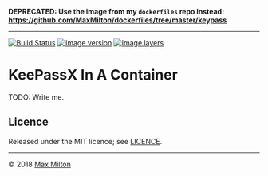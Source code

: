 **DEPRECATED: Use the image from my `dockerfiles` repo instead: <https://github.com/MaxMilton/dockerfiles/tree/master/keypass>**

---

[![Build Status](https://travis-ci.com/MaxMilton/docker-keepass.svg?branch=master)](https://travis-ci.com/MaxMilton/docker-keepass) [![Image version](https://images.microbadger.com/badges/version/maxmilton/keepass.svg)](https://microbadger.com/images/maxmilton/keepass) [![Image layers](https://images.microbadger.com/badges/image/maxmilton/keepass.svg)](https://microbadger.com/images/maxmilton/keepass)

# KeePassX In A Container

TODO: Write me.

## Licence

Released under the MIT licence; see [LICENCE](https://github.com/MaxMilton/docker-keepass/blob/master/LICENCE).

-----

© 2018 [Max Milton](https://maxmilton.com)
